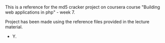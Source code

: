 This is a reference for the md5 cracker project on coursera course "Building web applications in php" - week 7.

Project has been made using the reference files provided in the lecture material.


- Y.
